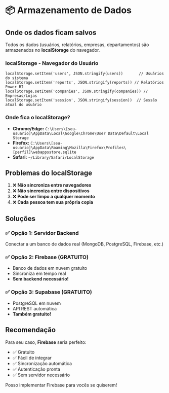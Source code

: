 # 📦 Armazenamento de Dados

## Onde os dados ficam salvos

Todos os dados (usuários, relatórios, empresas, departamentos) são armazenados no **localStorage** do navegador.

### localStorage - Navegador do Usuário

```
localStorage.setItem('users', JSON.stringify(users))       // Usuários do sistema
localStorage.setItem('reports', JSON.stringify(reports)) // Relatórios Power BI
localStorage.setItem('companies', JSON.stringify(companies)) // Empresas/Lojas
localStorage.setItem('session', JSON.stringify(session))  // Sessão atual do usuário
```

### Onde fica o localStorage?

- **Chrome/Edge:** `C:\Users\[seu-usuario]\AppData\Local\Google\Chrome\User Data\Default\Local Storage`
- **Firefox:** `C:\Users\[seu-usuario]\AppData\Roaming\Mozilla\Firefox\Profiles\[perfil]\webappsstore.sqlite`
- **Safari:** `~/Library/Safari/LocalStorage`

## Problemas do localStorage

1. ❌ **Não sincroniza entre navegadores**
2. ❌ **Não sincroniza entre dispositivos**
3. ❌ **Pode ser limpo a qualquer momento**
4. ❌ **Cada pessoa tem sua própria copia**

## Soluções

### ✅ Opção 1: Servidor Backend
Conectar a um banco de dados real (MongoDB, PostgreSQL, Firebase, etc.)

### ✅ Opção 2: Firebase (GRATUITO)
- Banco de dados em nuvem gratuito
- Sincroniza em tempo real
- **Sem backend necessário!**

### ✅ Opção 3: Supabase (GRATUITO)
- PostgreSQL em nuvem
- API REST automática
- **Também gratuito!**

## Recomendação

Para seu caso, **Firebase** seria perfeito:
- ✅ Gratuito
- ✅ Fácil de integrar
- ✅ Sincronização automática
- ✅ Autenticação pronta
- ✅ Sem servidor necessário

Posso implementar Firebase para vocês se quiserem!

